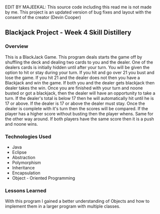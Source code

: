 EDIT BY MAJEEKAL: This source code including this read me is not made by me. This project is an updated version of bug fixes and layout with the consent of the creator (Devin Cooper)

## Blackjack Project - Week 4 Skill Distillery

### Overview

This is a BlackJack Game. 
This program deals starts the game off by shuffling the deck and dealing two cards to you and the dealer. One of the dealers cards is initially hidden until after your turn. You will be given the option to hit or stay during your turn. If you hit and go over 21 you bust and lose the game. If you hit 21 and the dealer does not then you have a Blackjack and win the game. If both you and the dealer gets blackjack then dealer takes the win. Once you are finished with your turn and noone busted or got a blackjack, then the dealer will have an opportunity to take a turn. If the dealer's total is below 17 then he will automatically hit until he is 17 or above. If the dealer is 17 or above the dealer must stay. Once the dealer is complete with it's turn then the scores will be compared. If the player has a higher score without busting then the player whens. Same for the other way around. If both players have the same score then it is a push and noone wins. 

### Technologies Used

* Java
* Eclipse
* Abstraction
* Polymorphism
* Inheritance
* Encapsulation
* Object - Oriented Programming

### Lessons Learned
With this program I gained a better understanding of Objects and how to implement them in a larger program with multiple classes.
